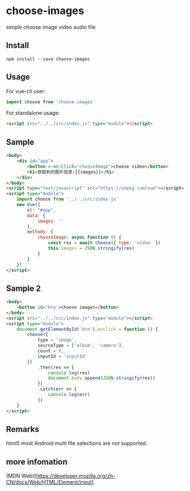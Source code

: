 # choose-images

simple choose image video audio file

## Install

`npm install --save choose-images`

## Usage

For vue-cli user:

```javascript
import choose from 'choose-images'
```

For standalone usage:

```html
<script src="../../src/index.js" type="module"></script>
```

## Sample

```html
<body>
    <div id="app">
        <button v-on:click="chooseImage">choose video</button>
        <h1>获取到的图片信息:{{images}}</h1>
    </div>
</body>
<script type="text/javascript" src="https://unpkg.com/vue"></script>
<script type="module">
    import choose from '../../src/index.js'
    new Vue({
        el: "#app",
        data: {
            images: ''
        },
        methods: {
            chooseImage: async function () {
                const res = await choose({ type: 'video' })
                this.images = JSON.stringify(res)
            }
        }
    })
</script>
```

## Sample 2

```html
<body>
    <button id='btn'>choose images</button>
</body>
<script src="../../src/index.js" type="module"></script>
<script type="module">
    document.getElementById('btn').onclick = function () {
        choose({
            type = 'image',
            sourceType = ['album', 'camera'],
            count = 9,
            inputId = 'inputId'
        })
            .then(res => {
                console.log(res)
                document.body.append(JSON.stringify(res))
            })
            .catch(err => {
                console.log(err)
            })
    }
</script>

```

## Remarks
html5 most Android multi file selections are not supported.

## more infomation
(MDN Web)[https://developer.mozilla.org/zh-CN/docs/Web/HTML/Element/input]
